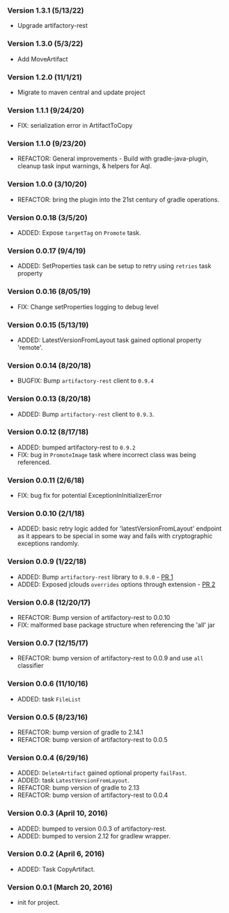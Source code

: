 ### Version 1.3.1 (5/13/22)
* Upgrade artifactory-rest

### Version 1.3.0 (5/3/22)
* Add MoveArtifact

### Version 1.2.0 (11/1/21)
* Migrate to maven central and update project

### Version 1.1.1 (9/24/20)
* FIX: serialization error in ArtifactToCopy

### Version 1.1.0 (9/23/20)
* REFACTOR: General improvements - Build with gradle-java-plugin, cleanup task input warnings, & helpers for Aql.

### Version 1.0.0 (3/10/20)
* REFACTOR: bring the plugin into the 21st century of gradle operations.

### Version 0.0.18 (3/5/20)
* ADDED: Expose `targetTag` on `Promote` task.

### Version 0.0.17 (9/4/19)
* ADDED: SetProperties task can be setup to retry using `retries` task property

### Version 0.0.16 (8/05/19)
* FIX: Change setProperties logging to debug level

### Version 0.0.15 (5/13/19)
* ADDED: LatestVersionFromLayout task gained optional property 'remote'.

### Version 0.0.14 (8/20/18)
* BUGFIX: Bump `artifactory-rest` client to `0.9.4`

### Version 0.0.13 (8/20/18)
* ADDED: Bump `artifactory-rest` client to `0.9.3`.

### Version 0.0.12 (8/17/18)
* ADDED: bumped artifactory-rest to `0.9.2`
* FIX: bug in `PromoteImage` task where incorrect class was being referenced.

### Version 0.0.11 (2/6/18)
* FIX: bug fix for potential ExceptionInInitializerError

### Version 0.0.10 (2/1/18)
* ADDED: basic retry logic added for 'latestVersionFromLayout' endpoint as it appears to be special in some way and fails with cryptographic exceptions randomly.

### Version 0.0.9 (1/22/18)
* ADDED: Bump `artifactory-rest` library to `0.9.0` - [PR 1](https://github.com/cdancy/gradle-artifactory-rest-plugin/pull/1)
* ADDED: Exposed jclouds `overrides` options through extension - [PR 2](https://github.com/cdancy/gradle-artifactory-rest-plugin/pull/2)

### Version 0.0.8 (12/20/17)
* REFACTOR: Bump version of artifactory-rest to 0.0.10
* FIX: malformed base package structure when referencing the 'all' jar

### Version 0.0.7 (12/15/17)
* REFACTOR: bump version of artifactory-rest to 0.0.9 and use `all` classifier

### Version 0.0.6 (11/10/16)
* ADDED: task `FileList`

### Version 0.0.5 (8/23/16)
* REFACTOR: bump version of gradle to 2.14.1
* REFACTOR: bump version of artifactory-rest to 0.0.5

### Version 0.0.4 (6/29/16)
* ADDED: `DeleteArtifact` gained optional property `failFast`.
* ADDED: task `LatestVersionFromLayout`.
* REFACTOR: bump version of gradle to 2.13
* REFACTOR: bump version of artifactory-rest to 0.0.4

### Version 0.0.3 (April 10, 2016)
* ADDED: bumped to version 0.0.3 of artifactory-rest. 
* ADDED: bumped to version 2.12 for gradlew wrapper.

### Version 0.0.2 (April 6, 2016)
* ADDED: Task CopyArtifact.

### Version 0.0.1 (March 20, 2016)
* init for project.
